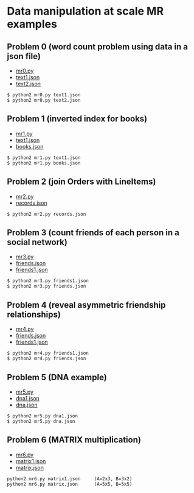 # Data manipulation at scale MR examples

## Problem 0 (word count problem using data in a json file)

* [mr0.py](./mr0.py)
* [text1.json](./text1.json)
* [text2.json](./text2.json)

```{sh}
$ python2 mr0.py text1.json
$ python2 mr0.py text2.json 
```

## Problem 1 (inverted index for books)

* [mr1.py](./mr1.py)
* [text1.json](./text1.json)
* [books.json](./books.json)

```{sh}
$ python2 mr1.py text1.json 
$ python2 mr1.py books.json 
```

## Problem 2 (join Orders with LineItems)

* [mr2.py](./mr2.py)
* [records.json](./records.json)

```{sh}
$ python2 mr2.py records.json 
```

## Problem 3 (count friends of each person in a social network)

* [mr3.py](./mr3.py)
* [friends.json](./friends.json)
* [friends1.json](./friends1.json)

```{sh}
$ python2 mr3.py friends1.json 
$ python2 mr3.py friends.json 
```

## Problem 4 (reveal asymmetric friendship relationships)

* [mr4.py](./mr4.py)
* [friends.json](./friends.json)
* [friends1.json](./friends1.json)

```{sh}  
$ python2 mr4.py friends1.json 
$ python2 mr4.py friends.json
```

## Problem 5 (DNA example)

* [mr5.py](./mr5.py)
* [dna1.json](./dna1.json)
* [dna.json](./dna.json)

```{sh}
$ python2 mr5.py dna1.json
$ python2 mr5.py dna.json
```

## Problem 6 (MATRIX multiplication)

* [mr6.py](./mr6.py)
* [matrix1.json](./matrix1.json)
* [matrix.json](./matrix.json)

```{sh}
python2 mr6.py matrix1.json     (A=2x3, B=3x2)
python2 mr6.py matrix.json      (A=5x5, B=5x5)
```
